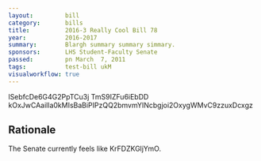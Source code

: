 ```yaml
---
layout:         bill
category:       bills
title:          2016-3 Really Cool Bill 78
year:           2016-2017
summary:        Blargh summary summary simmary.
sponsors:       LHS Student-Faculty Senate
passed:         pn March  7, 2011
tags:           test-bill ukM
visualworkflow: true
---
```



lSebfcDe6G4G2PpTCu3j TmS9IZFu6iEbDD kOxJwCAailla0kMIsBaBiPIPzQQ2bmvmYINcbgjoi2OxygWMvC9zzuxDcxgz 




Rationale
---------
The Senate currently feels like KrFDZKGljYmO.
